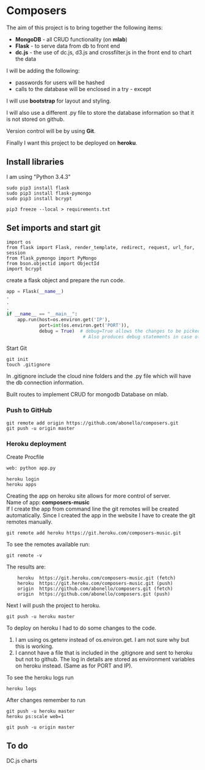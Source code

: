 # Composers

The aim of this project is to bring together the following items:
* **MongoDB** - all CRUD functionality (on **mlab**)
* **Flask** - to serve data from db to front end
* **dc.js** - the use of dc.js, d3.js and crossfilter.js in the front end to chart the data

I will be adding the following:
* passwords for users will be hashed
* calls to the database will be enclosed in a try - except

I will use **bootstrap** for layout and styling.  

I will also use a different .py file to store the database information so that
it is not stored on github.  

Version control will be by using **Git**.  

Finally I want this project to be deployed on **heroku**.



## Install libraries

I am using "Python 3.4.3"

~~~~
sudo pip3 install flask
sudo pip3 install flask-pymongo
sudo pip3 install bcrypt

pip3 freeze --local > requirements.txt
~~~~


## Set imports and start git

~~~~
import os
from flask import Flask, render_template, redirect, request, url_for, session
from flask_pymongo import PyMongo
from bson.objectid import ObjectId
import bcrypt
~~~~

create a flask object and prepare the run code.

~~~~python
app = Flask(__name__)
.
.
.
if __name__ == "__main__":
    app.run(host=os.environ.get('IP'),
            port=int(os.environ.get('PORT')),
            debug = True)  # debug=True allows the changes to be picked automatically in the browser
                            # Also produces debug statements in case of a bug
~~~~

Start Git
~~~~
git init
touch .gitignore
~~~~
In .gitignore include the cloud nine folders and the .py file which will have
the db connection information.

Built routes to implement CRUD for mongodb Database on mlab.


### Push to GitHub
~~~~
git remote add origin https://github.com/abonello/composers.git
git push -u origin master
~~~~

### Heroku deployment
Create Procfile
~~~~python
web: python app.py
~~~~

~~~~
heroku login
heroku apps
~~~~

Creating the app on heroku site allows for more control of server.  
Name of app: **composers-music**  
If I create the app from command line the git remotes will be created automatically.
Since I created the app in the website I have to create the git remotes manually.

~~~~
git remote add heroku https://git.heroku.com/composers-music.git
~~~~

To see the remotes available run:
~~~~
git remote -v
~~~~
The results are:
~~~~
    heroku  https://git.heroku.com/composers-music.git (fetch)
    heroku  https://git.heroku.com/composers-music.git (push)
    origin  https://github.com/abonello/composers.git (fetch)
    origin  https://github.com/abonello/composers.git (push)
~~~~

Next I will push the project to heroku.
~~~~
git push -u heroku master
~~~~

To deploy on heroku I had to do some changes to the code.

1. I am using os.getenv instead of os.environ.get. I am not sure why but this is working.
2. I cannot have a file that is included in the .gitignore and sent to heroku but not to github.
    The log in details are stored as environment variables on heroku instead. (Same as for 
    PORT and IP).

To see the heroku logs run
~~~~
heroku logs
~~~~

After changes remember to run
~~~~
git push -u heroku master
heroku ps:scale web=1
~~~~

~~~~
git push -u origin master
~~~~





## To do



DC.js charts



